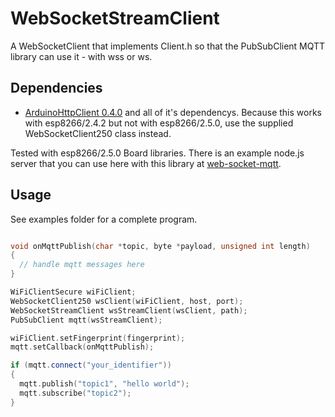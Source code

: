 # WebSocketStreamClient

A WebSocketClient that implements Client.h so that the PubSubClient MQTT library can use it - with wss or ws.

## Dependencies

* [ArduinoHttpClient 0.4.0](https://github.com/arduino-libraries/ArduinoHttpClient) and all of it's dependencys. Because this works with esp8266/2.4.2 but not with esp8266/2.5.0, use the supplied WebSocketClient250 class instead.

Tested with esp8266/2.5.0 Board libraries. There is an example node.js server that you can use here with this library at [web-socket-mqtt](https://github.com/areve/web-socket-mqtt).

## Usage

See examples folder for a complete program.

```cpp

void onMqttPublish(char *topic, byte *payload, unsigned int length)
{
  // handle mqtt messages here
}

WiFiClientSecure wiFiClient;
WebSocketClient250 wsClient(wiFiClient, host, port);
WebSocketStreamClient wsStreamClient(wsClient, path);
PubSubClient mqtt(wsStreamClient);

wiFiClient.setFingerprint(fingerprint);
mqtt.setCallback(onMqttPublish);

if (mqtt.connect("your_identifier"))
{
  mqtt.publish("topic1", "hello world");
  mqtt.subscribe("topic2");
}

```